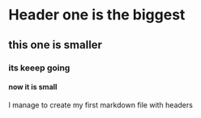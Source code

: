 # Header one is the biggest
## this one is smaller
### its keeep going
#### now it is small

I manage to create my first markdown file with headers
